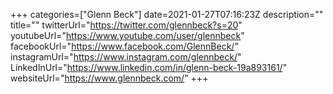 +++
categories=["Glenn Beck"]
date=2021-01-27T07:16:23Z
description=""
title=""
twitterUrl="https://twitter.com/glennbeck?s=20"
youtubeUrl="https://www.youtube.com/user/glennbeck"
facebookUrl="https://www.facebook.com/GlennBeck/"
instagramUrl="https://www.instagram.com/glennbeck/"
LinkedInUrl="https://www.linkedin.com/in/glenn-beck-19a893161/"
websiteUrl="https://www.glennbeck.com/"
+++
